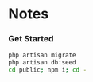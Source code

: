 # Notes

### Get Started

```bash
php artisan migrate
php artisan db:seed
cd public; npm i; cd -
```

